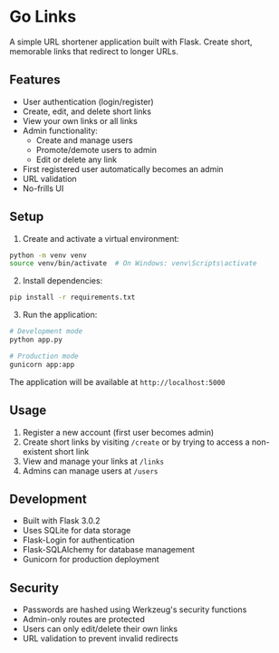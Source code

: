 # Go Links

A simple URL shortener application built with Flask. Create short, memorable links that redirect to longer URLs.

## Features

- User authentication (login/register)
- Create, edit, and delete short links
- View your own links or all links
- Admin functionality:
  - Create and manage users
  - Promote/demote users to admin
  - Edit or delete any link
- First registered user automatically becomes an admin
- URL validation
- No-frills UI

## Setup

1. Create and activate a virtual environment:
```bash
python -m venv venv
source venv/bin/activate  # On Windows: venv\Scripts\activate
```

2. Install dependencies:
```bash
pip install -r requirements.txt
```

3. Run the application:
```bash
# Development mode
python app.py

# Production mode
gunicorn app:app
```

The application will be available at `http://localhost:5000`

## Usage

1. Register a new account (first user becomes admin)
2. Create short links by visiting `/create` or by trying to access a non-existent short link
3. View and manage your links at `/links`
4. Admins can manage users at `/users`

## Development

- Built with Flask 3.0.2
- Uses SQLite for data storage
- Flask-Login for authentication
- Flask-SQLAlchemy for database management
- Gunicorn for production deployment

## Security

- Passwords are hashed using Werkzeug's security functions
- Admin-only routes are protected
- Users can only edit/delete their own links
- URL validation to prevent invalid redirects 